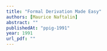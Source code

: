 ```yaml
---
title: "Formal Derivation Made Easy"
authors: [Maurice Naftalin]
abstract: ""
publishedAt: "ppig-1991"
year: 1991
url_pdf: ""
---
```

